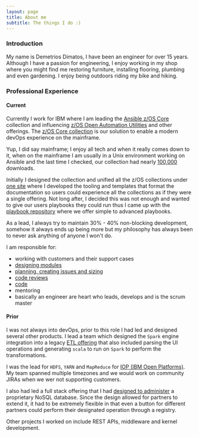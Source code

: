 ```yaml
---
layout: page
title: About me
subtitle: The things I do :) 
---
```


### Introduction
My name is Demetrios Dimatos, I have been an engineer for over 15 years.
Although I have a passion for engineering, I enjoy working in my shop where you
might find me restoring furniture, installing flooring, plumbing and even
gardening. I enjoy being outdoors riding my bike and hiking.

### Professional Experience

#### Current
Currently I work for IBM where I am leading the
[Ansible z/OS Core](https://github.com/ansible-collections/ibm_zos_core) collection and
influencing [z/OS Open Automation Utilities](https://www.ibm.com/docs/en/zoau) and
other offerings. The [z/OS Core collection](https://galaxy.ansible.com/ibm/ibm_zos_core)
is our solution to enable a modern devOps experience on the mainframe.

Yup, I did say mainframe; I enjoy all tech and when it really comes down to it,
when on the mainframe I am usually in a Unix environment working on Ansible and
the last time I checked, our collection had nearly
[100,000](https://galaxy.ansible.com/ibm/ibm_zos_core) downloads.

Initially I designed the collection and unified all the z/OS collections
under [one site](https://ibm.github.io/z_ansible_collections_doc/index.html)
where I developed the tooling and templates that format the documentation so
users could experience all the collections as if they were a single offering.
Not long after, I decided this was not enough and wanted to give our users
playbooks they could run thus I came up with the
[playbook repository](https://github.com/IBM/z_ansible_collections_samples)
where we offer simple to advanced playbooks.

As a lead, I always try to maintain 30% - 40% non-blocking development, somehow
it always ends up being more but my philosophy has always been to never ask
anything of anyone I won't do.

I am responsible for:
- working with customers and their support cases
- [designing modules](https://github.com/ansible-collections/ibm_zos_core/issues/469)
- [planning, creating issues and sizing](https://github.com/orgs/ansible-collections/projects/10)
- [code reviews](https://github.com/ansible-collections/ibm_zos_core/pulls?q=is%3Apr+is%3Aclosed)
- [code](https://github.com/ansible-collections/ibm_zos_core)
- mentoring
- basically an engineer are heart who leads, develops and is the scrum master

#### Prior
I was not always into devOps, prior to this role I had led and designed several
other products. I lead a team which designed the `Spark` engine integration into a
legacy [ETL offering](https://www.ibm.com/products/information-server-for-data-integration)
that also included parsing the UI operations and generating
`scala` to run on `Spark` to perform the transformations.

I was the lead for `HDFS`, `YARN` and `MapReduce` for
[IOP (IBM Open Platforms)](https://www.ibm.com/docs/en/spectrum-scale-bda?topic=STXKQY_BDA_SHR/bl1adv_openplatform.html).
My team spanned multiple timezones and we would work on community JIRAs when we
wer not supporting customers.

I also had led a full stack offering that I had
[designed to administer](https://www.slideshare.net/IBMIMS/ims-internship-2015managementconsole)
a proprietary NoSQL database. Since the design allowed for partners to extend it,
it had to be extremely flexible in that even a button for different partners
could perform their designated operation through a registry.

Other projects I worked on include REST APIs, middleware and kernel development.

